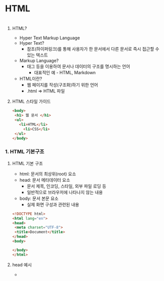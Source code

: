 # HTML

# 

1. HTML?
   
   - Hyper Text Markup Language
   - Hyper Text?
     - 참조(하이퍼링크)를 통해 사용자가 한 문서에서 다른 문서로 즉시 접근할 수 있는 텍스트
   - Markup Language?
     - 태그 등을 이용하여 문서나 데이터의 구조를 명시하는 언어
       - 대표적인 예 - HTML, Markdown
   - HTML이란?
     - 웹 페이지를 작성(구조화)하기 위한 언어
     - .html ⇒ HTML 파일

2. HTML 스타일 가이드
   
   ```html
   <body>
    <h1> 웹 문서 </h1>
    <ul>
      <li>HTML</li>
        <li>CSS</li>
    </ul>
   </body>
   ```

### **1. HTML 기본구조**

1. HTML 기본 구조
   
   - html: 문서의 최상위(root) 요소
   - head: 문서 메타데이터 요소
     - 문서 제목, 인코딩, 스타일, 외부 파일 로딩 등
     - 일반적으로 브라우저에 나타나지 않는 내용
   - body: 문서 본문 요소
     - 실제 화면 구성과 관련된 내용
   
   ```html
   <!DOCTYPE html>
   <html lang="en">
   <head>
    <meta charset="UTF-8">
    <title>Document</title>
   </head>
   <body>
   
   </body>
   </html>
   ```

2. head 예시
   
   - <title>: 브라우저 상단 타이틀
   - <meta>: 문서 레벨 메타데이터 요소
   - <link>: 외부 리소스 연결 요소 (CSS 파일, favicon 등)
   - <script>: 스크립트 요소 (JavaScript 파일/코드)
   - <style>: CSS 직접 작성
   
   ```html
   <head>
    <title>HTML 수업</title>
    <meta charset="UTF-8">
    <link href="style.css" rel="stylesheet">
    <script src="javascript.js"></script>
    <style>
      p {
        color: black;
      }
    </style>
   </head>
   ```
   
   - 메타 데이터를 표현하는 새로운 규약
     - HTML 문서의 메타 데이터를 통해 문서의 정보를 전달
     - 메타정보에 해당하는 제목, 설명 등을 쓸 수 있도록 정의

3. 요소(element)
   
   - **<h1>contents</h1>**
     - HTML의 요소는 태그와 내용(contents)로 구성되어 있다.
   - HTML 요소는 시작 태그와 종료 태그 그리고 태그 사이에 위치한 내용으로 구성
     - 요소는 태그로 컨텐츠(내용)을 감싸는 것으로 그 정보의 성격과 의미를 정의
     - 내용이 없는 태그들도 존재(닫는 태그가 없음)
       - br, hr, img, input, link, meta
   - 요소는 중첩(nested)될 수 있음
     - 요소의 중첩을 통해 하나의 문서를 구조화
     - 여는 태구와 닫는 태그의 쌍을 잘 확인해야함
       - 오류를 반환하는 것이 아닌 그냥 레이아웃이 깨진 상태로 출력되기 때문에, 디버깅이 힘들어 질 수 있음

4. HTML with 개발자 도구
   
   - elements: 해당 요소의 HTML 태그
     - 원하는 요소를 선택할 수 있음(복잡한 형태의 경우 Elements에서 HTML 구조를 추가 탐색)

5. 속성(attribute)
   
   - **<a href=”[https://google.com](https://google.com)”></a>**
     - href: 속성명
     - **[https://google.com](https://google.com): 속성값**
     - 태그별로 사용할 수 있는 속성은 다르다
     - 공백은 No!
     - “(쌍따옴표) 사용!
   - 속성을 통해 태그의 부가적인 정보를 설정할 수 있음
   - 요소는 속성을 가질 수 있으며, 경로나 크기와 같은 추가적인 정보를 제공
   - 요소의 시작 태그에 작성하며 보통 이름과 값이 하나의 쌍으로 존재
   - 태그와 상관없이 사용 가능한 속성(HTML, Global Attribute)들도 있음

6. HTML Global Attribute
   
   - 모든 HTML 요소가 공통으로 사용할 수 있는 대표적인 속성 (몇몇 요소에는 아무 효과가 없을 수 있음)
     - `id` : 문서 전체에서 유일한 고유 식별자 지정
     - `class` : 공백으로 구분된 해당 요소의 클래스의 목록 (CSS, JS에서 요소를 선택하거나 접근)
     - `data-*` : 페이지에 개인 사용자 정의 데이터를 저장하기 위해 사용
     - `style` : `inline` 스타일
     - `title` : 요소에 대한 추가 정보 지정
     - `tabindex` : 요소의 탭 순서

7. HTML 코드 예시
   
   ```html
   <!DOCTYPE html>
   <html lang="en">
   <head>
    <meta charset="UTF-8">
    <title>Document</title>
   </body>
   <body>
    <!-- 이것은 주석입니다. -->
    <h1>나의 첫번째 HTML</h1>
    <p>이것은 본문입니다.</p>
    <span>이것은 인라인요소</span>
    <a href="<https://www.naver.com>">네이버로 이동!!</a>
   </body>
   </html>
   ```

8. 시맨틱 태그
   
   - HTML5에서 의미론적 요소를 담은 태그의 등장
     - 기존 영역을 의미하는 div 태그를 대체하여 사용
   - 대표적인 태그 목록
     - `header` : 문서 전체나 섹션의 헤더(머리말 부분)
     - `nav` : 내비게이션
     - `aside` : 사이드에 위치한 공간, 메인 콘텐츠와 관련성이 적은 콘텐츠
     - `section` : 문서의 일반적인 구분, 켄텐츠의 그룹을 표현
     - `article` : 문서, 페이지, 사이트 안에서 독립적으로 구분되는 영역
     - `footer` : 문서 전체나 섹션의 푸터(마지막 부분)
   
   ```html
   <div>
    <div></div>
   </div>
   <div>
    <div></div>
    <div></div>
   </div>
   <div></div>
   ```
   
   ```html
   <header>
    <nav></nav>
   </header>
   <section>
    <araticle></article>
    <article></article>
   </section>
   <footer></footer>
   ```
   
   - Non semantic 요소는 div, span 등이 있으며 h1, table 태그들도 시맨틱 태그로 볼 수 있음
   - 개발자 및 사용자 뿐만 아니라 검색엔진 등에 의미 있는 정보의 그룹을 태그로 표현
   - 단순히 구역을 나누는 것 뿐만 아니라 ‘의미’를 가지는 태그들을 활용하기 위한 노력
   - 요소의 의미가 명확해지기 때문에 코드의 가독성을 높이고 유지보수를 쉽게 함
   - 검색엔진최적화(SEO)를 위해서 메타태그, 시맨틱 태그 등을 통한 마크업을 효과적으로 활용 해야함

9. 텍스트로 작성된 코드가 어떻게 웹 사이트가 되는 걸까?
   
   - 렌더링은 웹사이트 코드를 사용자가 보게 되는 웹 사이트로 바꾸는 과정

10. DOM(Document Object Model) 트리
    
    - 텍스트 파일인 HTML 문서를 브라우저에서 렌더링 하기 위한 구조
    - HTML 문서에 대한 모델을 구성함
    - HTML 문서 내의 각 요소에 접근 / 수정에 필요한 프로퍼티와 메서드를 제공함

### **2. HTML 문서 구조화**

1. 인라인 / 블록 요소
   
   - HTML 요소는 크게 인라인 / 블록 요소로 나눔
   - 인라인 요소는 글자처럼 취급
   - 블록 요소는 한 줄 모두 사용

2. 텍스트 요소(인라인 요소)
   
   | 태그                              | 설명                                  |
   | ------------------------------- | ----------------------------------- |
   | <a></a>                         | href 속성을 활용하여 다른 URL로 연결하는 하이퍼링크 생성 |
   | <b></b>                         |                                     |
   | <strong></strong>               | 굵은 글씨 요소                            |
   | 중요한 강조하고자 하는 요소 (보통 굵은 글씨로 표현)  |                                     |
   | <i></i>                         |                                     |
   | <em></em>                       | 기울임 글씨 요소                           |
   | 중요한 강조하고자 하는 요소 (보통 기울임 글씨로 표현) |                                     |
   | <br>                            | 텍스트 내에 줄 바꿈 생성                      |
   |                                 | src 속성을 활용하여 이미지 표현                 |
   | <span></span>                   | 의미 없는 인라인 컨테이너                      |

3. 그룹 컨텐츠(블록 요소)
   
   | 태그                            | 설명                       |
   | ----------------------------- | ------------------------ |
   | <p></p>                       | 하나의 문단 (paragraph)       |
   | <hr>                          | 문단 레벨 요소에서의 주제의 분리를 의미하며 |
   | 수평선으로 표현됨 (A Horizontal Rule) |                          |
   | <ol></ol>                     |                          |
   | <ul></ul>                     | 순서가 있는 리스트 (ordered)     |
   | 순서가 없는 리스트 (unordered)        |                          |
   | <pre></pre>                   | HTML에 작성한 내용을 그대로 표현.    |
   | 보통 고정폭 글꼴이 사용되고 공백문자를 유지      |                          |
   | <blockquote></blockquote>     | 텍스트가 긴 인용문               |
   | 주로 들여쓰기를 한 것으로 표현됨            |                          |
   | <div></div>g                  | 의미 없는 블록 레벨 컨테이너         |

4. from
   
   - <from>은 정보(데이터)를 서버에 제출하기 위해 사용하는 태그
   - <from>기본 속성
     - action: from을 처리할 서버의 URL(데이터를 보낼 곳)
     - method: from을 제출할 때 사용할 HTTP 메서드 (GET 혹은 POST)
     - enctype: method가 post인 경우 데이터의 유형
       - appllication / x-www-form-urlencoded: 기본값
       - multipart / form-data: 파일 전송시 (input type이 file인 경우
   
   ```html
   <form action="/search" method="GET">
   
   </form>
   ```

5. input
   
   - 다양한 타입을 가지는 입력 데이터 유형과 위젯이 제공됨
   - <input> 대표적인 속성
     - name: form control에 적용되는 이름 (이름/값 페어로 전송됨)
     - value: form control에 적용되는 값 (이름/값 페어로 전송됨)
     - required, readonly, autofocus, autocomplete, disabled 등
   
   ```html
   <form action="/search" method="GET">
    <input type="text" name="q">
   </form>
   ```

6. input label
   
   - label을 클릭하여 input 자체의 초점을 맞추거나 활성화 시킬 수 있음
     - 사용자는 선택할 수 있는 영역이 늘어나 웹 / 모바일(터치) 환경에서 편하게 사용할 수 있음
     - label과 input 입력의 관계가 시각적 뿐만 아니라 화면리더기에서도 label을 읽어 쉽게 내용을 확인 할 수 있도록 함
   - <input>에 id속성을, <label>에는 for 속성을 활용하여 상호 연관을 시킴
   
   ```html
   <label for="agreement">개인정보 수집에 동의합니다.</label>
   <input type="checkbox" name="agreement" id="agreement">
   ```

7. input 유형 - 일반
   
   - 일반적으로 입력을 받기 위하여 제공되며 타입별로 HTML기본 검증 혹은 추가 속성을 활용할 수 있음
     - text: 알번 텍스트 입력
     - password: 입력 시 값이 보이지 않고 문자를 특수기호(*)로 표현
     - email: 이메일 형식이 아닌 경우 form 제출 불가
     - number: min, max, step 속성을 활용하여 숫자 범위 설정 가능
     - file: accept 속성을 활용하여 파일 타입 지정 가능

8. input 유형 - 항목 중 선택
   
   - 일반적으로 label 태그와 함께 사용하여 선택 항목을 작성함
   - 동일 항목에 대하여는 name을 지정하고 선택된 항목에 대한 value를 지정해야 함
     - checkbox: 다중 선택
     - radio: 단일 선택
   
   ```html
   <div>
    <p>checkbox</p>
    <input id="html" type="checkbox" name="language" value="html">
    <label for="html">HTML</label>
    <input id="python" type="checkbox" name="language" value="python">
    <label for="python">파이썬</label>
    <input id="python" type="checkbox" name="language" value="java">
    <label for="java">자바</label>
    <hr>
   </div>
   ```

9. input 유형 - 기타
   
   - 다양한 종류의 input을 위한 picker를 제공
     - color: color picker
     - date: date picker
   - hidden input을 활용하여 사용자 입력을 받지 않고 서버에 전송되어야 하는 값을 설정
     - hidden: 사용자에게 보이지 않는 input

10. input 유형 - 종합
    
    - <input> 요소의 동작은 type에 따라 달라지므로, 각각의 내용을 숙지할 것

11. 마크업 해보기
    
    ```html
    <header>
    <a href="<https://www.naver.com>">
      <img src="naver.png" alt="main img" width="300">
    </a>
    <h1>네이버 학생 건강설문</h1>
    </header>
    
    <section>
    <form action="#">
      <!-- 이름  -->
      <!-- 지역  -->
      <!-- 체온  -->
      <input type="submit" value="제출">
    </form>
    </section>
    
    <div>
    <label for="name">이름을 기재해주세요.</label><br>
    <input type="text" id="name" name="name" autofocus>
    </div>
    
    <div>
    <label for="region">지역을 선택해주세요.</label><br>
    <select name="region" id="region" required>
      <option value="">선택</option>
      <option value="서울">서울</option>
      <option value="대전">대전</option>
      <option value="광주">광주</option>
      <option value="대구">대구</option>
      <option value="강원" disabled>강원</option>
    </select>
    </div>
    
    <div>
    <p>오늘의 체온을 선택해주세요</p>
    <input type="radio" name="body-heat" id="normal" value="normal" checked>
    <label for="normal">37도 미만</label><br>
    <input type="radio" name="body-heat" id="warning" value="warning">
    <label for="warning">37도 이상</label><br>
    </div>
    
    <footer>
    Google 설문지를 통해 비밀번호를 제출하지 마시오.
    </footer>
    ```

---


